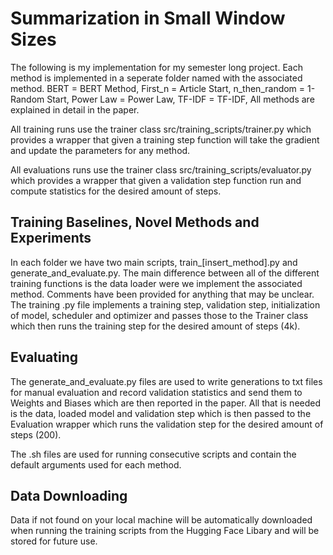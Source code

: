 # Summarization in Small Window Sizes

The following is my implementation for my semester long project.
Each method is implemented in a seperate folder named with the associated method.
BERT = BERT Method,
First_n = Article Start,
n_then_random = 1-Random Start,
Power Law = Power Law,
TF-IDF = TF-IDF,
All methods are explained in detail in the paper.

All training runs use the trainer class src/training_scripts/trainer.py which provides a wrapper that given a training step function 
will take the gradient and update the parameters for any method.

All evaluations runs use the trainer class src/training_scripts/evaluator.py which provides a wrapper that given a validation step function 
run and compute statistics for the desired amount of steps.

## Training Baselines, Novel Methods and Experiments
In each folder we have two main scripts, train_[insert_method].py and generate_and_evaluate.py. The main difference between all of the 
different training functions is the data loader were we implement the associated method. Comments have been provided for anything that 
may be unclear. The training .py file implements a training step, validation step, initialization of model, scheduler and optimizer and passes
those to the Trainer class which then runs the training step for the desired amount of steps (4k).

## Evaluating
The generate_and_evaluate.py files are used to write generations to txt files for manual evaluation and record validation statistics and send
them to Weights and Biases which are then reported in the paper. All that is needed is the data, loaded model and validation step which is then passed
to the Evaluation wrapper which runs the validation step for the desired amount of steps (200).

The .sh files are used for running consecutive scripts and contain the default arguments used for each method.

## Data Downloading
Data if not found on your local machine will be automatically downloaded when running the training scripts from the Hugging Face Libary and will
be stored for future use.
